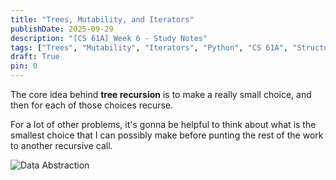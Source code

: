 ```yaml
---
title: "Trees, Mutability, and Iterators"
publishDate: 2025-09-29
description: "[CS 61A] Week 6 - Study Notes"
tags: ["Trees", "Mutability", "Iterators", "Python", "CS 61A", "Structure and Interpretation of Computer Programs"]
draft: True
pin: 0
---
```


The core idea behind **tree recursion** is to make a really small choice, and then for each of those choices recurse.

For a lot of other problems, it's gonna be helpful to think about what is the smallest choice that I can possibly make before punting the rest of the work to another recursive call.

![Data Abstraction](./_images/07-cs61a-week6/MindMap-dataabstraction.png)